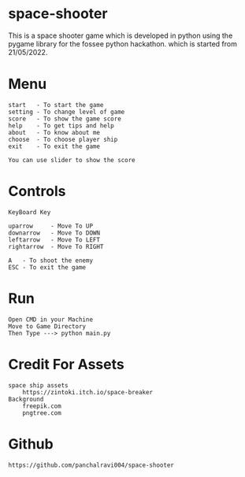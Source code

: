 # space-shooter
This is a space shooter game which is developed in python using the pygame library for the fossee python hackathon. which is started from 21/05/2022.

# Menu
    start   - To start the game
    setting - To change level of game
    score   - To show the game score
    help    - To get tips and help
    about   - To know about me
    choose  - To choose player ship
    exit    - To exit the game

    You can use slider to show the score
    
# Controls
    KeyBoard Key
    
    uparrow     - Move To UP
    downarrow   - Move To DOWN
    leftarrow   - Move To LEFT
    rightarrow  - Move To RIGHT
    
    A   - To shoot the enemy
    ESC - To exit the game
# Run
    Open CMD in your Machine
    Move to Game Directory
    Then Type ---> python main.py

# Credit For Assets
    space ship assets
        https://zintoki.itch.io/space-breaker
    Background
        freepik.com
        pngtree.com
# Github
    https://github.com/panchalravi004/space-shooter
